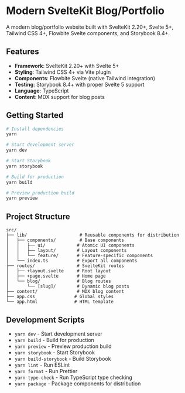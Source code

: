 # Modern SvelteKit Blog/Portfolio

A modern blog/portfolio website built with SvelteKit 2.20+, Svelte 5+, Tailwind CSS 4+, Flowbite Svelte components, and Storybook 8.4+.

## Features

- **Framework**: SvelteKit 2.20+ with Svelte 5+
- **Styling**: Tailwind CSS 4+ via Vite plugin
- **Components**: Flowbite Svelte (native Tailwind integration)
- **Testing**: Storybook 8.4+ with proper Svelte 5 support
- **Language**: TypeScript
- **Content**: MDX support for blog posts

## Getting Started

```bash
# Install dependencies
yarn

# Start development server
yarn dev

# Start Storybook
yarn storybook

# Build for production
yarn build

# Preview production build
yarn preview
```

## Project Structure

```
src/
├── lib/                    # Reusable components for distribution
│   ├── components/         # Base components
│   │   ├── ui/            # Atomic UI components
│   │   ├── layout/        # Layout components
│   │   └── feature/       # Feature-specific components
│   └── index.ts           # Export all components
├── routes/                # SvelteKit routes
│   ├── +layout.svelte     # Root layout
│   ├── +page.svelte       # Home page
│   └── blog/              # Blog routes
│       └── [slug]/        # Dynamic blog posts
├── content/               # MDX blog content
├── app.css               # Global styles
└── app.html              # HTML template
```

## Development Scripts

- `yarn dev` - Start development server
- `yarn build` - Build for production
- `yarn preview` - Preview production build
- `yarn storybook` - Start Storybook
- `yarn build-storybook` - Build Storybook
- `yarn lint` - Run ESLint
- `yarn format` - Run Prettier
- `yarn type-check` - Run TypeScript type checking
- `yarn package` - Package components for distribution
